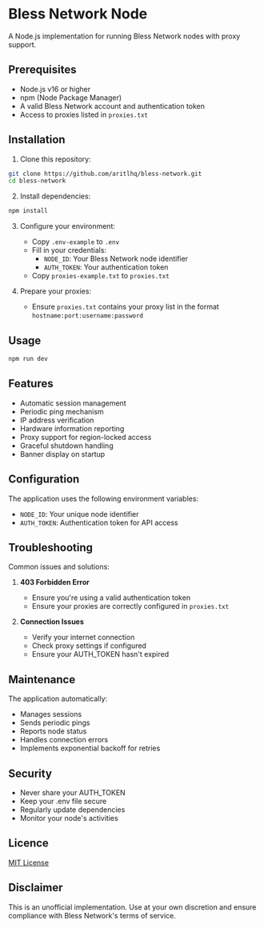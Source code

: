 # Bless Network Node

A Node.js implementation for running Bless Network nodes with proxy support.

## Prerequisites

- Node.js v16 or higher
- npm (Node Package Manager)
- A valid Bless Network account and authentication token
- Access to proxies listed in `proxies.txt`

## Installation

1. Clone this repository:
```bash
git clone https://github.com/aritlhq/bless-network.git
cd bless-network
```

2. Install dependencies:
```bash
npm install
```

3. Configure your environment:
   - Copy `.env-example` to `.env`
   - Fill in your credentials:
     - `NODE_ID`: Your Bless Network node identifier
     - `AUTH_TOKEN`: Your authentication token
   - Copy `proxies-example.txt` to `proxies.txt`
   
4. Prepare your proxies:
   - Ensure `proxies.txt` contains your proxy list in the format `hostname:port:username:password`

## Usage

```bash
npm run dev
```

## Features

- Automatic session management
- Periodic ping mechanism
- IP address verification
- Hardware information reporting
- Proxy support for region-locked access
- Graceful shutdown handling
- Banner display on startup

## Configuration

The application uses the following environment variables:
- `NODE_ID`: Your unique node identifier
- `AUTH_TOKEN`: Authentication token for API access

## Troubleshooting

Common issues and solutions:

1. **403 Forbidden Error**
   - Ensure you're using a valid authentication token
   - Ensure your proxies are correctly configured in `proxies.txt`

2. **Connection Issues**
   - Verify your internet connection
   - Check proxy settings if configured
   - Ensure your AUTH_TOKEN hasn't expired

## Maintenance

The application automatically:
- Manages sessions
- Sends periodic pings
- Reports node status
- Handles connection errors
- Implements exponential backoff for retries

## Security

- Never share your AUTH_TOKEN
- Keep your .env file secure
- Regularly update dependencies
- Monitor your node's activities

## Licence

[MIT License](./LICENSE)

## Disclaimer

This is an unofficial implementation. Use at your own discretion and ensure compliance with Bless Network's terms of service.
